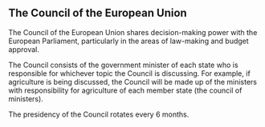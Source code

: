 ##  The Council of the European Union

The Council of the European Union shares decision-making power with the
European Parliament, particularly in the areas of law-making and budget
approval.

The Council consists of the government minister of each state who is
responsible for whichever topic the Council is discussing. For example, if
agriculture is being discussed, the Council will be made up of the ministers
with responsibility for agriculture of each member state (the council of
ministers).

The presidency of the Council rotates every 6 months.
